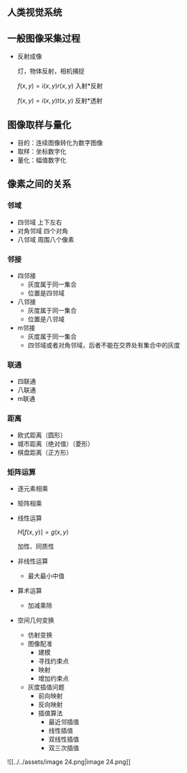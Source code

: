 ## 人类视觉系统

## 一般图像采集过程

- 反射成像
    
    灯，物体反射，相机捕捉
    
    $f(x,y) = i(x,y)r(x,y)$ 入射*反射
    
    $f(x,y) = i(x,y)t(x,y)$ 反射*透射
    

## 图像取样与量化

- 目的：连续图像转化为数字图像
- 取样：坐标数字化
- 量化：幅值数字化

## 像素之间的关系

### 邻域

- 四邻域 上下左右
- 对角邻域 四个对角
- 八邻域 周围八个像素

### 邻接

- 四邻接
    - 灰度属于同一集合
    - 位置是四邻域
- 八邻接
    - 灰度属于同一集合
    - 位置是八邻域
- m邻接
    - 灰度属于同一集合
    - 四邻域或者对角邻域，后者不能在交界处有集合中的灰度

### 联通

- 四联通
- 八联通
- m联通

### 距离

- 欧式距离（圆形）
- 城市距离（绝对值）（菱形）
- 棋盘距离（正方形）

### 矩阵运算

- 逐元素相乘
- 矩阵相乘
- 线性运算
    
    $H[f(x,y)] = g(x,y)$
    
    加性、同质性
    
- 非线性运算
    - 最大最小中值
- 算术运算
    - 加减乘除
- 空间几何变换
    - 仿射变换
    - 图像配准
        - 建模
        - 寻找约束点
        - 映射
        - 增加约束点
    - 灰度插值问题
        - 前向映射
        - 反向映射
        - 插值算法
            - 最近邻插值
            - 线性插值
            - 双线性插值
            - 双三次插值

  

![[../../assets/image 24.png|image 24.png]]